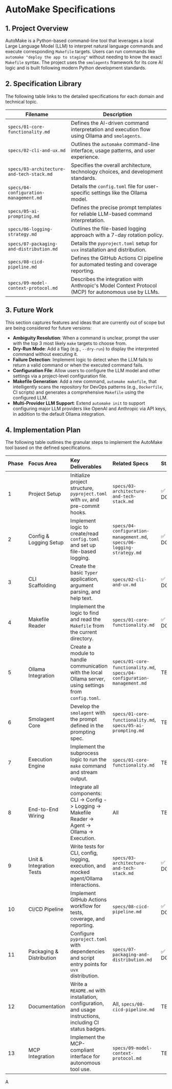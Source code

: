 # AutoMake Specifications

## 1. Project Overview
AutoMake is a Python-based command-line tool that leverages a local Large Language Model (LLM) to interpret natural language commands and execute corresponding `Makefile` targets. Users can run commands like `automake "deploy the app to staging"` without needing to know the exact `Makefile` syntax. The project uses the `smolagents` framework for its core AI logic and is built following modern Python development standards.

## 2. Specification Library
The following table links to the detailed specifications for each domain and technical topic.

| Filename                                             | Description                                                  |
| ---------------------------------------------------- | ------------------------------------------------------------ |
| `specs/01-core-functionality.md`                     | Defines the AI-driven command interpretation and execution flow using Ollama and `smolagents`. |
| `specs/02-cli-and-ux.md`                             | Outlines the `automake` command-line interface, usage patterns, and user experience. |
| `specs/03-architecture-and-tech-stack.md`            | Specifies the overall architecture, technology choices, and development standards. |
| `specs/04-configuration-management.md`               | Details the `config.toml` file for user-specific settings like the Ollama model. |
| `specs/05-ai-prompting.md`                           | Defines the precise prompt templates for reliable LLM-based command interpretation. |
| `specs/06-logging-strategy.md`                       | Outlines the file-based logging approach with a 7-day rotation policy. |
| `specs/07-packaging-and-distribution.md`             | Details the `pyproject.toml` setup for `uvx` installation and distribution. |
| `specs/08-cicd-pipeline.md`                          | Defines the GitHub Actions CI pipeline for automated testing and coverage reporting. |
| `specs/09-model-context-protocol.md`                 | Describes the integration with Anthropic's Model Context Protocol (MCP) for autonomous use by LLMs. |

## 3. Future Work
This section captures features and ideas that are currently out of scope but are being considered for future versions:
- **Ambiguity Resolution**: When a command is unclear, prompt the user with the top 3 most likely `make` targets to choose from.
- **Dry-Run Mode**: Add a flag (e.g., `--dry-run`) to display the interpreted command without executing it.
- **Failure Detection**: Implement logic to detect when the LLM fails to return a valid command or when the executed command fails.
- **Configuration File**: Allow users to configure the LLM model and other settings via a project-level configuration file.
- **Makefile Generation**: Add a new command, `automake makefile`, that intelligently scans the repository for DevOps patterns (e.g., `Dockerfile`, CI scripts) and generates a comprehensive `Makefile` using the configured LLM.
- **Multi-Provider LLM Support**: Extend `automake init` to support configuring major LLM providers like OpenAI and Anthropic via API keys, in addition to the default Ollama integration.

## 4. Implementation Plan
The following table outlines the granular steps to implement the AutoMake tool based on the defined specifications.

| Phase | Focus Area | Key Deliverables | Related Specs | Status |
| :--- | :--- | :--- | :--- | :--- |
| 1 | Project Setup | Initialize project structure, `pyproject.toml` with `uv`, and pre-commit hooks. | `specs/03-architecture-and-tech-stack.md` | ✅ DONE |
| 2 | Config & Logging Setup | Implement logic to create/read `config.toml` and set up file-based logging. | `specs/04-configuration-management.md`, `specs/06-logging-strategy.md` | ✅ DONE |
| 3 | CLI Scaffolding | Create the basic `Typer` application, argument parsing, and help text. | `specs/02-cli-and-ux.md` | ✅ DONE |
| 4 | Makefile Reader | Implement the logic to find and read the `Makefile` from the current directory. | `specs/01-core-functionality.md` | ✅ DONE |
| 5 | Ollama Integration | Create a module to handle communication with the local Ollama server, using settings from `config.toml`. | `specs/01-core-functionality.md`, `specs/04-configuration-management.md` | TBD |
| 6 | Smolagent Core | Develop the `smolagent` with the prompt defined in the prompting spec. | `specs/01-core-functionality.md`, `specs/05-ai-prompting.md` | TBD |
| 7 | Execution Engine | Implement the subprocess logic to run the `make` command and stream output. | `specs/01-core-functionality.md` | TBD |
| 8 | End-to-End Wiring | Integrate all components: CLI -> Config -> Logging -> Makefile Reader -> Agent -> Ollama -> Execution. | All | TBD |
| 9 | Unit & Integration Tests | Write tests for CLI, config, logging, execution, and mocked agent/Ollama interactions. | `specs/03-architecture-and-tech-stack.md` | ✅ DONE |
| 10 | CI/CD Pipeline | Implement GitHub Actions workflow for tests, coverage, and reporting. | `specs/08-cicd-pipeline.md` | ✅ DONE |
| 11 | Packaging & Distribution | Configure `pyproject.toml` with dependencies and script entry points for `uvx` distribution. | `specs/07-packaging-and-distribution.md` | ✅ DONE |
| 12 | Documentation | Write a `README.md` with installation, configuration, and usage instructions, including CI status badges. | All, `specs/08-cicd-pipeline.md` | TBD |
| 13 | MCP Integration | Implement the MCP-compliant interface for autonomous tool use. | `specs/09-model-context-protocol.md` | TBD |
A
